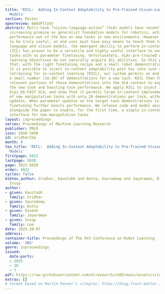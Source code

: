```yaml
---
title: 'RICL:  Adding In-Context Adaptability to Pre-Trained Vision-Language-Action
  Models'
section: Poster
openreview: 6AASPlloSt
abstract: Multi-task “vision-language-action” (VLA) models have recently demonstrated
  increasing promise as generalist foundation models for robotics, achieving non-trivial
  performance out of the box on new tasks in new environments. However, for such models
  to be truly useful, an end user must have easy means to teach them to improve. For
  language and vision models, the emergent ability to perform in-context learning
  (ICL) has proven to be a versatile and highly useful interface to easily teach new
  tasks with no parameter finetuning. Unfortunately, VLAs pre-trained with imitation
  learning objectives do not naturally acquire ICL abilities. In this paper, we demonstrate
  that, with the right finetuning recipe and a small robot demonstration dataset,
  it is possible to inject in-context adaptability post hoc into such a VLA. After
  retraining for in-context learning (RICL), our system permits an end user to provide
  a small number (10-20) of demonstrations for a new task. RICL then fetches the most
  relevant portions of those demonstrations into the VLA context to exploit ICL, performing
  the new task and boosting task performance. We apply RICL to inject ICL into the
  $\pi_0$-FAST VLA, and show that it permits large in-context improvements for a variety
  of new manipulation tasks with only 20 demonstrations per task, without any parameter
  updates. When parameter updates on the target task demonstrations is possible, RICL
  finetuning further boosts performance. We release code and model weights for RICL-$\pi_0$-FAST
  alongside the paper to enable, for the first time, a simple in-context learning
  interface for new manipulation tasks
layout: inproceedings
series: Proceedings of Machine Learning Research
publisher: PMLR
issn: 2640-3498
id: sridhar25a
month: 0
tex_title: 'RICL:  Adding In-Context Adaptability to Pre-Trained Vision-Language-Action
  Models'
firstpage: 5022
lastpage: 5038
page: 5022-5038
order: 5022
cycles: false
bibtex_author: Sridhar, Kaustubh and Dutta, Souradeep and Jayaraman, Dinesh and Lee,
  Insup
author:
- given: Kaustubh
  family: Sridhar
- given: Souradeep
  family: Dutta
- given: Dinesh
  family: Jayaraman
- given: Insup
  family: Lee
date: 2025-10-07
address:
container-title: Proceedings of The 9th Conference on Robot Learning
volume: '305'
genre: inproceedings
issued:
  date-parts:
  - 2025
  - 10
  - 7
pdf: https://raw.githubusercontent.com/mlresearch/v305/main/assets/sridhar25a/sridhar25a.pdf
extras: []
# Format based on Martin Fenner's citeproc: https://blog.front-matter.io/posts/citeproc-yaml-for-bibliographies/
---
```

